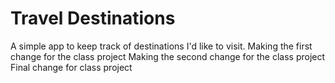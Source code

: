 # Travel Destinations

A simple app to keep track of destinations I'd like to visit.
Making the first change for the class project
Making the second change for the class project
Final change for class project